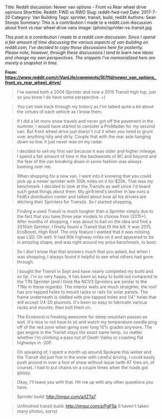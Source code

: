 Title: Reddit discussion: Newer van options - Front vs Rear wheel drive opinions
Shorttitle: Reddit: FWD vs RWD
Slug: reddit-fwd-rwd
Date: 2017-7-20
Category: Van Building
Tags: sprinter, transit, build, reddit
Authors: Sean Stoops
Summary: This is a contribution I made to a reddit.com discussion about front vs rear wheel drive vans
image: {photo}sprinter-vs-transit.jpg

*This post is a contribution I made to a reddit.com discussion. Since I spend a fair amount of time discussing the various aspects of van-building on reddit.com, I've decided to copy those discussions here for posterity. Please note, however, through these discussions I tend to learn new ideas and change my own perspectives. The snippets I've memorialized here are merely a snapshot in time.*

**From: https://www.reddit.com/r/VanLife/comments/5t7fld/newer_van_options_front_vs_rear_wheel_drive/**

> I've owned both a 2004 Sprinter and now a 2015 Transit high top, just so you know I do have some perspective. =)

> You can look back through my history as I've talked quite a bit about the virtues of each vehicle as I know them.

> If I did a lot more snow travels and never got off the pavement in the summer, I would have started to consider a ProMaster for my second van. But front wheel drive just doesn't cut it when you need to grunt over anything hilly and dirty. Couple that with the rear axle hanging down so low, it just never was on my radar.

> I decided to sell my first van because it was older and higher mileage. I spend a fair amount of time in the backwoods of BC and beyond and the fear of the van breaking down in some fashion was always looming over me.

> When shopping for a new van, I went into it knowing that you could pick up a newer sprinter with 100k miles on it for $20k. That was my benchmark. I decided to look at the Transits as well since I'd heard such great things about them. My girlfriend's brother in law runs a FedEx distribution center and talked about how all his drivers are ditching their Sprinters for Transits. So I started shopping.

> Finding a used Transit is much tougher than a Sprinter simply due to the fact that you have three year models to choose from (2015+). After months of shopping, I was about to bail on the idea and find a 2010ish Sprinter, I finally found a Transit that fit the bill. It was 2015, EcoBoost, High Roof. The only feature I wanted that it was missing was LSD. Oh well. It had 90k highway miles on it and appeared to be in amazing shape, and was right around my price benchmark, to boot.

> So I don't know that that answers much that you asked, but when I was shopping, I always found it helpful to see what others had gone through.

> I bought the Transit in Sept and have nearly completed my build and so far, I'm so very happy. It has been so easy to build out compared to the T1N Sprinter (and I think the NCV3 Sprinters are similar to the T1Ns in these regards). The interior walls are much straighter, the roof has pre-tapped holes to mount racks or rails for solar panels. The frame underneath is riddled with pre-tapped holes and 1/4" holes that will accept 1/4-20 plusnuts. It's been so easy to fabricate various racks and mounts, then bolt them on.

> The Ecoboost is freaking awesome for steep mountain passes as well. It's nice to not have to sit and watch my temperature needle ping off of the red zone when going over long 10% grades anymore. The gas engine in the Transit stays the exact same temp, no matter whether I'm climbing a pass out of Death Valley or coasting flat highways in -20F.

> Oh speaking of, I spent a month up around Spokane this winter and the Transit did just fine in the snow with careful driving. I could easily push around in over a foot of snow without issue (with AT tires on, of course). I had to put chains on a couple times when the roads got glassy.

> Okay, I'll leave you with that. Hit me up with any other questions you have.

> Sprinter build: http://imgur.com/a/IZTa7

> Unfinished transit build: http://imgur.com/a/FgF5a (I haven't taken many photos, sorry)